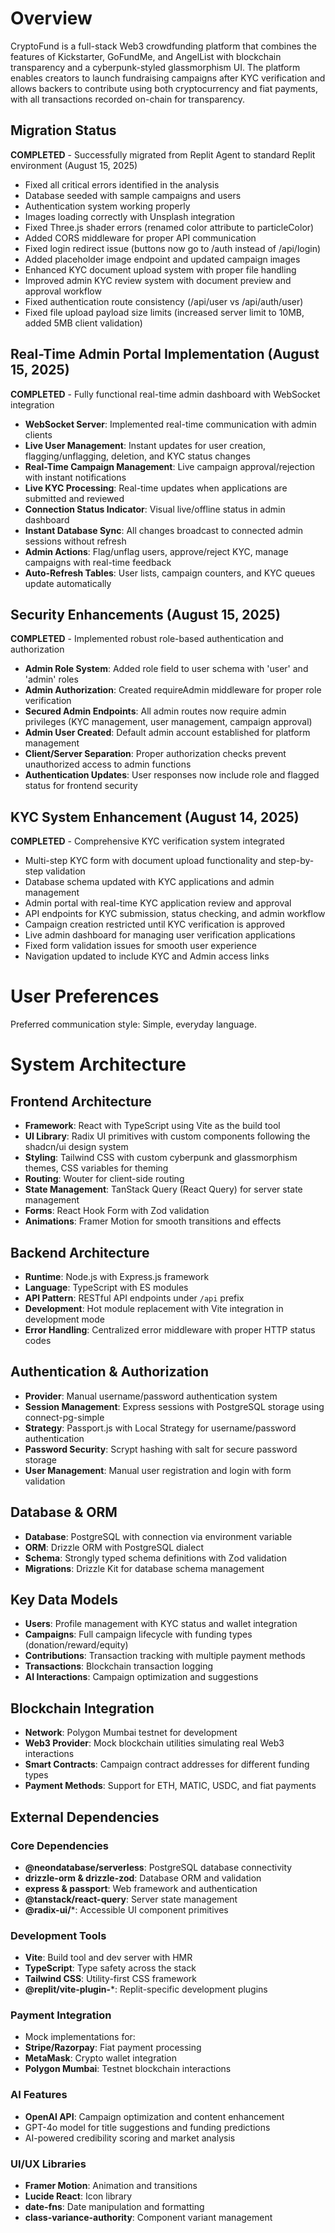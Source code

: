 # Overview

CryptoFund is a full-stack Web3 crowdfunding platform that combines the features of Kickstarter, GoFundMe, and AngelList with blockchain transparency and a cyberpunk-styled glassmorphism UI. The platform enables creators to launch fundraising campaigns after KYC verification and allows backers to contribute using both cryptocurrency and fiat payments, with all transactions recorded on-chain for transparency.

## Migration Status
**COMPLETED** - Successfully migrated from Replit Agent to standard Replit environment (August 15, 2025)
- Fixed all critical errors identified in the analysis
- Database seeded with sample campaigns and users
- Authentication system working properly
- Images loading correctly with Unsplash integration
- Fixed Three.js shader errors (renamed color attribute to particleColor)
- Added CORS middleware for proper API communication
- Fixed login redirect issue (buttons now go to /auth instead of /api/login)
- Added placeholder image endpoint and updated campaign images
- Enhanced KYC document upload system with proper file handling
- Improved admin KYC review system with document preview and approval workflow
- Fixed authentication route consistency (/api/user vs /api/auth/user)
- Fixed file upload payload size limits (increased server limit to 10MB, added 5MB client validation)

## Real-Time Admin Portal Implementation (August 15, 2025)
**COMPLETED** - Fully functional real-time admin dashboard with WebSocket integration
- **WebSocket Server**: Implemented real-time communication with admin clients
- **Live User Management**: Instant updates for user creation, flagging/unflagging, deletion, and KYC status changes
- **Real-Time Campaign Management**: Live campaign approval/rejection with instant notifications
- **Live KYC Processing**: Real-time updates when applications are submitted and reviewed
- **Connection Status Indicator**: Visual live/offline status in admin dashboard
- **Instant Database Sync**: All changes broadcast to connected admin sessions without refresh
- **Admin Actions**: Flag/unflag users, approve/reject KYC, manage campaigns with real-time feedback
- **Auto-Refresh Tables**: User lists, campaign counters, and KYC queues update automatically

## Security Enhancements (August 15, 2025)
**COMPLETED** - Implemented robust role-based authentication and authorization
- **Admin Role System**: Added role field to user schema with 'user' and 'admin' roles
- **Admin Authorization**: Created requireAdmin middleware for proper role verification
- **Secured Admin Endpoints**: All admin routes now require admin privileges (KYC management, user management, campaign approval)
- **Admin User Created**: Default admin account established for platform management
- **Client/Server Separation**: Proper authorization checks prevent unauthorized access to admin functions
- **Authentication Updates**: User responses now include role and flagged status for frontend security

## KYC System Enhancement (August 14, 2025)
**COMPLETED** - Comprehensive KYC verification system integrated
- Multi-step KYC form with document upload functionality and step-by-step validation
- Database schema updated with KYC applications and admin management
- Admin portal with real-time KYC application review and approval
- API endpoints for KYC submission, status checking, and admin workflow
- Campaign creation restricted until KYC verification is approved
- Live admin dashboard for managing user verification applications
- Fixed form validation issues for smooth user experience
- Navigation updated to include KYC and Admin access links

# User Preferences

Preferred communication style: Simple, everyday language.

# System Architecture

## Frontend Architecture
- **Framework**: React with TypeScript using Vite as the build tool
- **UI Library**: Radix UI primitives with custom components following the shadcn/ui design system
- **Styling**: Tailwind CSS with custom cyberpunk and glassmorphism themes, CSS variables for theming
- **Routing**: Wouter for client-side routing
- **State Management**: TanStack Query (React Query) for server state management
- **Forms**: React Hook Form with Zod validation
- **Animations**: Framer Motion for smooth transitions and effects

## Backend Architecture
- **Runtime**: Node.js with Express.js framework
- **Language**: TypeScript with ES modules
- **API Pattern**: RESTful API endpoints under `/api` prefix
- **Development**: Hot module replacement with Vite integration in development mode
- **Error Handling**: Centralized error middleware with proper HTTP status codes

## Authentication & Authorization
- **Provider**: Manual username/password authentication system
- **Session Management**: Express sessions with PostgreSQL storage using connect-pg-simple
- **Strategy**: Passport.js with Local Strategy for username/password authentication
- **Password Security**: Scrypt hashing with salt for secure password storage
- **User Management**: Manual user registration and login with form validation

## Database & ORM
- **Database**: PostgreSQL with connection via environment variable
- **ORM**: Drizzle ORM with PostgreSQL dialect
- **Schema**: Strongly typed schema definitions with Zod validation
- **Migrations**: Drizzle Kit for database schema management

## Key Data Models
- **Users**: Profile management with KYC status and wallet integration
- **Campaigns**: Full campaign lifecycle with funding types (donation/reward/equity)
- **Contributions**: Transaction tracking with multiple payment methods
- **Transactions**: Blockchain transaction logging
- **AI Interactions**: Campaign optimization and suggestions

## Blockchain Integration
- **Network**: Polygon Mumbai testnet for development
- **Web3 Provider**: Mock blockchain utilities simulating real Web3 interactions
- **Smart Contracts**: Campaign contract addresses for different funding types
- **Payment Methods**: Support for ETH, MATIC, USDC, and fiat payments

## External Dependencies

### Core Dependencies
- **@neondatabase/serverless**: PostgreSQL database connectivity
- **drizzle-orm & drizzle-zod**: Database ORM and validation
- **express & passport**: Web framework and authentication
- **@tanstack/react-query**: Server state management
- **@radix-ui/***: Accessible UI component primitives

### Development Tools
- **Vite**: Build tool and dev server with HMR
- **TypeScript**: Type safety across the stack
- **Tailwind CSS**: Utility-first CSS framework
- **@replit/vite-plugin-***: Replit-specific development plugins

### Payment Integration
- Mock implementations for:
- **Stripe/Razorpay**: Fiat payment processing
- **MetaMask**: Crypto wallet integration
- **Polygon Mumbai**: Testnet blockchain interactions

### AI Features
- **OpenAI API**: Campaign optimization and content enhancement
- GPT-4o model for title suggestions and funding predictions
- AI-powered credibility scoring and market analysis

### UI/UX Libraries
- **Framer Motion**: Animation and transitions
- **Lucide React**: Icon library
- **date-fns**: Date manipulation and formatting
- **class-variance-authority**: Component variant management